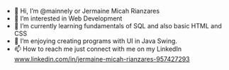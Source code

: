 - 👋 Hi, I’m @mainnely or Jermaine Micah Rianzares
- 👀 I’m interested in Web Development
- 🌱 I’m currently learning fundamentals of SQL and also basic HTML and CSS
- 💞️ I’m enjoying creating programs with UI in Java Swing.
- 📫 How to reach me just connect with me on my LinkedIn www.linkedin.com/in/jermaine-micah-rianzares-957427293

<!---
mainnely/mainnely is a ✨ special ✨ repository because its `README.md` (this file) appears on your GitHub profile.
You can click the Preview link to take a look at your changes.
--->
